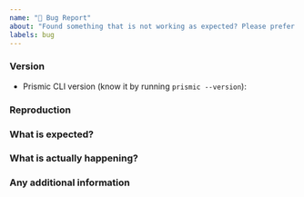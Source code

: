 ```yaml
---
name: "🐛 Bug Report"
about: "Found something that is not working as expected? Please prefer this template 🙂"
labels: bug
---
```


### Version

- Prismic CLI version (know it by running `prismic --version`): <!-- vX.X.X -->

### Reproduction

<!-- Define a way to reproduce said bug -->

### What is expected?

<!-- Define the expected behavior -->

### What is actually happening?

<!-- Define the buggy behavior -->

### Any additional information

<!-- Any other useful information: suggestions, potential workarounds, etc. -->
